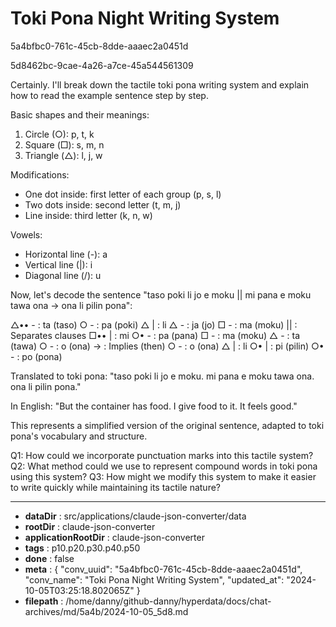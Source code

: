 # Toki Pona Night Writing System

5a4bfbc0-761c-45cb-8dde-aaaec2a0451d

5d8462bc-9cae-4a26-a7ce-45a544561309

 Certainly. I'll break down the tactile toki pona writing system and explain how to read the example sentence step by step.

Basic shapes and their meanings:

1. Circle (○): p, t, k
2. Square (□): s, m, n
3. Triangle (△): l, j, w

Modifications:
- One dot inside: first letter of each group (p, s, l)
- Two dots inside: second letter (t, m, j)
- Line inside: third letter (k, n, w)

Vowels:
- Horizontal line (-): a
- Vertical line (|): i
- Diagonal line (/): u

Now, let's decode the sentence "taso poki li jo e moku || mi pana e moku tawa ona → ona li pilin pona":

△•• -  : ta (taso)
○ -    : pa (poki)
△ |    : li
△ -    : ja (jo)
□ -    : ma (moku)
||      : Separates clauses
□•• |  : mi
○• -   : pa (pana)
□ -    : ma (moku)
△ -    : ta (tawa)
○ -    : o (ona)
→       : Implies (then)
○ -    : o (ona)
△ |    : li
○• |   : pi (pilin)
○• -   : po (pona)

Translated to toki pona: "taso poki li jo e moku. mi pana e moku tawa ona. ona li pilin pona."

In English: "But the container has food. I give food to it. It feels good."

This represents a simplified version of the original sentence, adapted to toki pona's vocabulary and structure.

Q1: How could we incorporate punctuation marks into this tactile system?
Q2: What method could we use to represent compound words in toki pona using this system?
Q3: How might we modify this system to make it easier to write quickly while maintaining its tactile nature?

---

* **dataDir** : src/applications/claude-json-converter/data
* **rootDir** : claude-json-converter
* **applicationRootDir** : claude-json-converter
* **tags** : p10.p20.p30.p40.p50
* **done** : false
* **meta** : {
  "conv_uuid": "5a4bfbc0-761c-45cb-8dde-aaaec2a0451d",
  "conv_name": "Toki Pona Night Writing System",
  "updated_at": "2024-10-05T03:25:18.802065Z"
}
* **filepath** : /home/danny/github-danny/hyperdata/docs/chat-archives/md/5a4b/2024-10-05_5d8.md